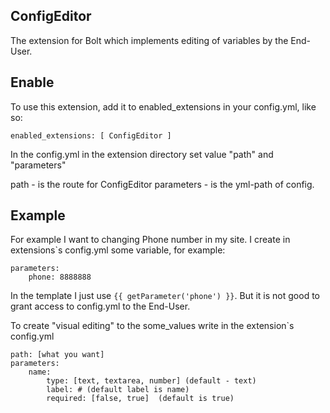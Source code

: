 ## ConfigEditor ##
The extension for Bolt which implements editing of variables by the End-User.

## Enable  ##
To use this extension, add it to enabled_extensions in your config.yml, like so:

    enabled_extensions: [ ConfigEditor ]

In the config.yml in the extension directory set value "path" and "parameters"

path - is the route for ConfigEditor
parameters - is the yml-path of config.

## Example ##
For example I want to changing Phone number in my site. I create in extensions`s config.yml some variable, for example:

	parameters: 
		phone: 8888888

In the template I just use `{{ getParameter('phone') }}`.
But it is not good to grant access to config.yml to the End-User. 

To create "visual editing" to the some_values write in the extension`s config.yml
    
    path: [what you want]
	parameters: 
		name:
			type: [text, textarea, number] (default - text)
			label: # (default label is name)
			required: [false, true]  (default is true)
